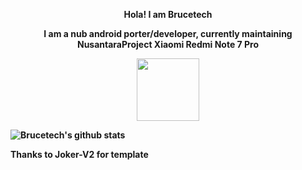 <p align="center"><strong>Hola! I am Brucetech</strong></p>
<p align="center"><strong> I am a nub android porter/developer, currently maintaining NusantaraProject Xiaomi Redmi Note 7 Pro
<p align="center"><img width="100" src="https://github.githubassets.com/images/mona-whisper.gif"></p>

![Brucetech's github stats](https://github-readme-stats.vercel.app/api?username=brucetech627&show_icons=true&theme=radical)



<p align="left"><weak>Thanks to Joker-V2 for template</weak></p>

